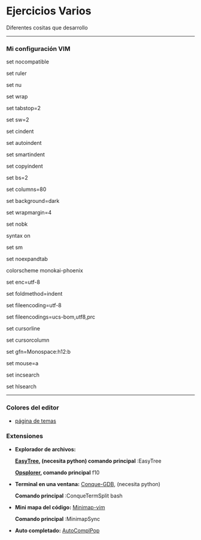# Ejercicios Varios

Diferentes cositas que desarrollo

--------------------
### Mi configuración VIM

set nocompatible

set ruler

set nu

set wrap

set tabstop=2

set sw=2

set cindent

set autoindent

set smartindent

set copyindent

set bs=2

set columns=80

set background=dark

set wrapmargin=4

set nobk

syntax on

set sm

set noexpandtab

colorscheme monokai-phoenix

set enc=utf-8

set foldmethod=indent

set fileencoding=utf-8

set fileencodings=ucs-bom,utf8,prc

set cursorline

set cursorcolumn

set gfn=Monospace:h12:b

set mouse=a

set incsearch

set hlsearch

---------------------
### Colores del editor
* [página de temas](http://vimcolors.com/)
### Extensiones
* **Explorador de archivos:**

     **[EasyTree](https://github.com/troydm/easytree.vim), (necesita python) comando principal** :EasyTree
     
     **[Opsplorer](https://github.com/pschiel/opsplorer), comando principal** f10

* **Terminal en una ventana:** [Conque-GDB](https://github.com/vim-scripts/Conque-GDB), (necesita python)

     **Comando principal** :ConqueTermSplit bash

* **Mini mapa del código:** [Minimap-vim](https://github.com/koron/minimap-vim)

     **Comando principal** :MinimapSync
     
* **Auto completado:** [AutoComplPop](https://github.com/vim-scripts/AutoComplPop) 
